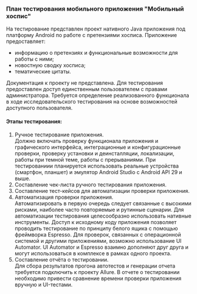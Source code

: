 ### **План тестирования мобильного приложения "Мобильный хоспис"** 
На тестирование представлен проект нативного Java приложения под платформу Android по работе с претензиями хосписа. Приложение предоставляет:
- информацию о претензиях и функциональные возможности для работы с ними;
- новостную сводку хосписа;
- тематические цитаты. 


Документация к проекту не представлена. Для тестирования предоставлен доступ единственным пользователем с правами администратора. Требуется определение реализованного функционала в ходе исследовательского тестирования на основе возможностей доступного пользователя.  
#### Этапы тестирования:  
1. Ручное тестирование приложения.  
Должно включать проверку функционала приложения и графического интерфейса, интеграционные и конфигурационные проверки, проверку установки и деинсталляции, локализации, работы при темной теме, работы с прерываниями. При тестированиии планируется использовать реальные устройства (смартфон, планшет) и эмулятор Android Studio с Android API 29 и выше.
1. Составление чек-листа ручного тестирования приложения.
1. Составление тест-кейсов для автоматизации проверки приложения.
1. Автоматизация проверки приложения.  
Автоматизировать в первую очередь следует связанные с высокими рисками, наиболее часто повторяемые и рутинные сценарии. Для автоматизации тестирования целесообразно использовать нативные инструменты. Доступ к исходному коду приложения позволяет проводить тестирование по принципу белого ящика с помощью фреймворка Espresso. Для проверок, связанных с операционной системой и другими приложениями, возможно использование UI Automator. UI Automator и Espresso взаимно дополняют друг друга и могут использоваться в комплексе в рамках одного проекта. 
1. Составление отчёта о тестировании.  
Для сбора результатов прогона автотестов и генерации отчета требуется подключить к проекту Allure. В отчете о тестировании необходимо привести сравнение времени проверки приложения вручную и UI-тестами.